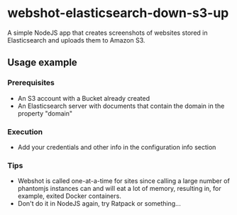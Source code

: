# webshot-elasticsearch-down-s3-up

A simple NodeJS app that creates screenshots of websites stored in Elasticsearch and uploads them to Amazon S3.

## Usage example

### Prerequisites
- An S3 account with a Bucket already created
- An Elasticsearch server with documents that contain the domain in the property "domain"

### Execution
- Add your credentials and other info in the configuration info section

### Tips
- Webshot is called one-at-a-time for sites since calling a large number of phantomjs instances can and will eat a lot of memory,
 resulting in, for example, exited Docker containers.   
- Don't do it in NodeJS again, try Ratpack or something...